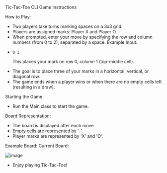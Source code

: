  Tic-Tac-Toe CLI Game Instructions

 How to Play:
 - Two players take turns marking spaces on a 3x3 grid.
 - Players are assigned marks: Player X and Player O.
 - When prompted, enter your move by specifying the row and column numbers (from 0 to 2), separated by a space.
   Example Input:
*     0 1
   This places your mark on row 0, column 1 (top-middle cell).
 - The goal is to place three of your marks in a horizontal, vertical, or diagonal row.
 - The game ends when a player wins or when there are no empty cells left (resulting in a draw).

 Starting the Game:
 - Run the Main class to start the game.

 Board Representation:
 - The board is displayed after each move.
 - Empty cells are represented by '-'.
 - Player marks are represented by 'X' and 'O'.

 Example Board:
   Current Board:

![image](https://github.com/user-attachments/assets/e3ef1649-5bcd-4700-b7b2-10d8215a80b7)

 * Enjoy playing Tic-Tac-Toe!
